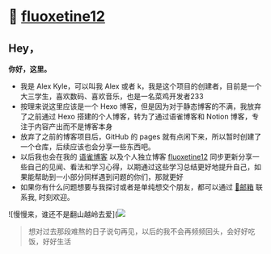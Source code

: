 
# 🎨 [fluoxetine12](https://fluoxetine12.icu/)

## Hey，

**你好，这里。**

- 我是 Alex Kyle，可以叫我 Alex 或者 k，我是这个项目的创建者，目前是一个大三学生，喜欢数码、喜欢音乐，也是一名菜鸡开发者233
- 按理来说这里应该是一个 Hexo 博客，但是因为对于静态博客的不满，我放弃了之前通过 Hexo 搭建的个人博客，转为了通过语雀博客和 Notion 博客，专注于内容产出而不是博客本身
- 放弃了之前的博客项目后，GitHub 的 pages 就有点闲下来，所以暂时创建了一个仓库，后续应该也会分享一些东西吧。
- 以后我也会在我的 [语雀博客](https://www.yuque.com/congjinyebai/alexkyle) 以及个人独立博客 [fluoxetine12](https://fluoxetine12.icu/) 同步更新分享一些自己的见闻、看法和学习心得，以期通过这些学习总结更好地提升自己，如果能帮助到一小部分同样遇到问题的你们，那就更好
- 如果你有什么问题想要与我探讨或者是单纯想交个朋友，都可以通过 [📧邮箱](mailto:alexkyle@congjinyebaiya.wang) 联系我, 时刻欢迎。


![慢慢来，谁还不是翻山越岭去爱](![](https://static.congjinyebaiya.wang/default.new.png)

> 想对过去那段难熬的日子说句再见，以后的我不会再频频回头，会好好吃饭，好好生活
